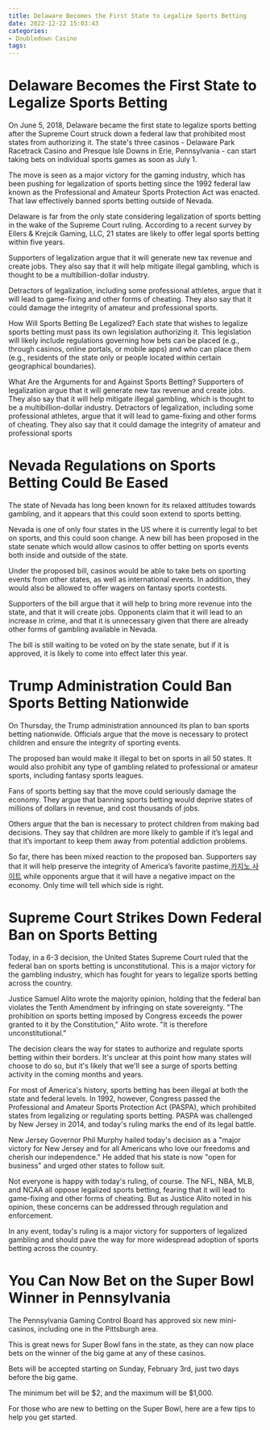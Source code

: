 ```yaml
---
title: Delaware Becomes the First State to Legalize Sports Betting 
date: 2022-12-22 15:03:43
categories:
- Doubledown Casino
tags:
---
```



#  Delaware Becomes the First State to Legalize Sports Betting 

On June 5, 2018, Delaware became the first state to legalize sports betting after the Supreme Court struck down a federal law that prohibited most states from authorizing it. The state's three casinos - Delaware Park Racetrack Casino and Presque Isle Downs in Erie, Pennsylvania - can start taking bets on individual sports games as soon as July 1. 

The move is seen as a major victory for the gaming industry, which has been pushing for legalization of sports betting since the 1992 federal law known as the Professional and Amateur Sports Protection Act was enacted. That law effectively banned sports betting outside of Nevada. 

Delaware is far from the only state considering legalization of sports betting in the wake of the Supreme Court ruling. According to a recent survey by Eilers & Krejcik Gaming, LLC, 21 states are likely to offer legal sports betting within five years. 

Supporters of legalization argue that it will generate new tax revenue and create jobs. They also say that it will help mitigate illegal gambling, which is thought to be a multibillion-dollar industry. 

Detractors of legalization, including some professional athletes, argue that it will lead to game-fixing and other forms of cheating. They also say that it could damage the integrity of amateur and professional sports. 

How Will Sports Betting Be Legalized?
Each state that wishes to legalize sports betting must pass its own legislation authorizing it. This legislation will likely include regulations governing how bets can be placed (e.g., through casinos, online portals, or mobile apps) and who can place them (e.g., residents of the state only or people located within certain geographical boundaries). 

What Are the Arguments for and Against Sports Betting?
Supporters of legalization argue that it will generate new tax revenue and create jobs. They also say that it will help mitigate illegal gambling, which is thought to be a multibillion-dollar industry.
Detractors of legalization, including some professional athletes, argue that it will lead to game-fixing and other forms of cheating. They also say that it could damage the integrity of amateur and professional sports

#  Nevada Regulations on Sports Betting Could Be Eased 

The state of Nevada has long been known for its relaxed attitudes towards gambling, and it appears that this could soon extend to sports betting.

Nevada is one of only four states in the US where it is currently legal to bet on sports, and this could soon change. A new bill has been proposed in the state senate which would allow casinos to offer betting on sports events both inside and outside of the state.

Under the proposed bill, casinos would be able to take bets on sporting events from other states, as well as international events. In addition, they would also be allowed to offer wagers on fantasy sports contests.

Supporters of the bill argue that it will help to bring more revenue into the state, and that it will create jobs. Opponents claim that it will lead to an increase in crime, and that it is unnecessary given that there are already other forms of gambling available in Nevada.

The bill is still waiting to be voted on by the state senate, but if it is approved, it is likely to come into effect later this year.

#  Trump Administration Could Ban Sports Betting Nationwide 

On Thursday, the Trump administration announced its plan to ban sports betting nationwide. Officials argue that the move is necessary to protect children and ensure the integrity of sporting events.

The proposed ban would make it illegal to bet on sports in all 50 states. It would also prohibit any type of gambling related to professional or amateur sports, including fantasy sports leagues.

Fans of sports betting say that the move could seriously damage the economy. They argue that banning sports betting would deprive states of millions of dollars in revenue, and cost thousands of jobs.

Others argue that the ban is necessary to protect children from making bad decisions. They say that children are more likely to gamble if it’s legal and that it’s important to keep them away from potential addiction problems.

So far, there has been mixed reaction to the proposed ban. Supporters say that it will help preserve the integrity of America’s favorite pastime,[카지노 사이트](https://choegocasino.com/) while opponents argue that it will have a negative impact on the economy. Only time will tell which side is right.

#  Supreme Court Strikes Down Federal Ban on Sports Betting 

Today, in a 6-3 decision, the United States Supreme Court ruled that the federal ban on sports betting is unconstitutional. This is a major victory for the gambling industry, which has fought for years to legalize sports betting across the country.

Justice Samuel Alito wrote the majority opinion, holding that the federal ban violates the Tenth Amendment by infringing on state sovereignty. "The prohibition on sports betting imposed by Congress exceeds the power granted to it by the Constitution," Alito wrote. "It is therefore unconstitutional."

The decision clears the way for states to authorize and regulate sports betting within their borders. It's unclear at this point how many states will choose to do so, but it's likely that we'll see a surge of sports betting activity in the coming months and years.

For most of America's history, sports betting has been illegal at both the state and federal levels. In 1992, however, Congress passed the Professional and Amateur Sports Protection Act (PASPA), which prohibited states from legalizing or regulating sports betting. PASPA was challenged by New Jersey in 2014, and today's ruling marks the end of its legal battle.

New Jersey Governor Phil Murphy hailed today's decision as a "major victory for New Jersey and for all Americans who love our freedoms and cherish our independence." He added that his state is now "open for business" and urged other states to follow suit.

Not everyone is happy with today's ruling, of course. The NFL, NBA, MLB, and NCAA all oppose legalized sports betting, fearing that it will lead to game-fixing and other forms of cheating. But as Justice Alito noted in his opinion, these concerns can be addressed through regulation and enforcement.

In any event, today's ruling is a major victory for supporters of legalized gambling and should pave the way for more widespread adoption of sports betting across the country.

#  You Can Now Bet on the Super Bowl Winner in Pennsylvania

The Pennsylvania Gaming Control Board has approved six new mini-casinos, including one in the Pittsburgh area.

This is great news for Super Bowl fans in the state, as they can now place bets on the winner of the big game at any of these casinos.

Bets will be accepted starting on Sunday, February 3rd, just two days before the big game.

The minimum bet will be $2, and the maximum will be $1,000.

For those who are new to betting on the Super Bowl, here are a few tips to help you get started.